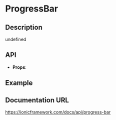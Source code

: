 # ProgressBar

## Description
undefined

## API
- **Props**: <IonProgressBar value={50} />

## Example
<IonProgressBar value={50} />

## Documentation URL
https://ionicframework.com/docs/api/progress-bar
